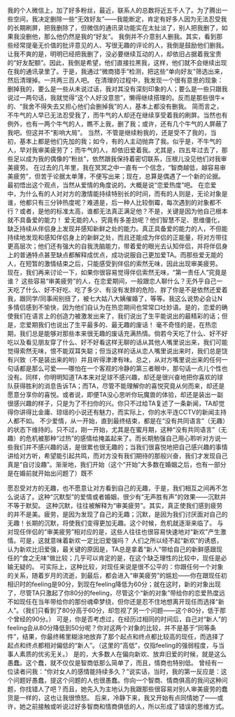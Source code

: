 我的个人微信上，加了好多粉丝，最近，联系人的总数将近五千人了。为了腾出一些空间，我决定删除一些“无效好友”——我能断定，肯定有好多人因为无法忍受我的长期刷屏，把我删除了，但微信的通讯录功能实在太扯淡了，别人把我删了，如果我没删他，那么他仍然是我的“好友”。 我倒并不介意别人删我。其实，看到那些经常提毫无价值的批评意见的人、写很无趣的评论的人，我倒是鼓励他们删我。让我不爽的是，明明已经把我删了，没必要继续互动的人，却依旧占据着我宝贵的“好友配额”。因此，我倒是希望，他们直接拉黑我，这样，他们就不会继续出现在我的通讯录里了。于是，我通过“微商猎手”检测，把这些“单向好友”筛选出来，然后清理掉。一共两三百人吧。 在清理的过程中，我发现一个很有意思的现象：删掉我的，要么是一些从未说过话，我对其没有深刻印象的人；要么是一些只跟我说过一两句话，我就觉得“这个人好没意思”，懒得继续搭理的。反而是那些很牛×的、“我舍不得失去又担心他们会删掉我”的人，基本上都没有删我。 简而言之，不牛气的人早已无法忍受我了，而牛气的人却还在继续享受着我的刷屏。当然也有例外，也有一两个牛气的人，瞧不上我，删了我；或许，还有几个牛气的人屏蔽了我吧。但这并不“影响大局”。 当然，不管是继续粉我的，还是受不了我的，当初，基本上都是他们先加的我；如今，有的人主动抛弃了我。似乎是，不牛气的人，早对我审美疲劳了；而牛气的人，却依旧爱着我。尤其是，四五年过去了，那些足以成为我的偶像的“粉丝”，依然跟我保持着密切联系，压根儿没见他们对我审美疲劳。 在过去的几年里，我在冥冥之中一直有一个信念，“智商越低，越容易审美疲劳”，但苦于论据太单薄，不便写出来；现在，总算是偶遇了一个新的论据。 最初悟出这个观点，当然从爱情的角度说的。大概是说“恋爱热度”吧。 在恋爱中，为什么有的人对对方的激情能持续特别长的时间，而有的人则是，无论对象是谁，他都只有三分钟热度呢？难道是，后一种人比较倒霉，每次遇到的对象都不行？或者，是他的标准太高，谁都无法真正满足他？不是，关键是因为他自己根本就不具备爱的能力！ 爱无能的人，究竟有多差劲呢？他们智慧不足、思维僵化，缺乏持续从伴侣身上发现并感知新鲜之处的能力。真正具备爱的能力的人，不但能持续地发现和感知伴侣身上的新鲜之处，而且还能成为伴侣的正能量，将对方带往更高层次；他们还有强大的自我洗脑能力，带着爱的眼光去认知伴侣，并将伴侣身上的普通特点甚至缺点都解释成优点，成功说服自己更加爱TA。而那些爱无能的人，在短暂的激情结束之后，只能感受到伴侣的索然无味，因此出现审美疲劳。 现在，我们再来讨论一下，如果你很容易觉得伴侣索然无味，“第一责任人”究竟是谁？ 这些容易“审美疲劳”的人，在恋爱期间，一般跟恋人聊什么？无外乎自己一天吃了什么、好不好吃、吃了多少、有没有发胖的危险、胖了你是不是依然还爱着我，跟同学/同事闹别扭了，被七大姑八大姨催婚了，等等。我这么说势必会让N多情侣感到不愉快，因为他们自认为在热恋期间也常常口吐妙语。是的，恋爱的确使我们在语言上的创造力被激发出来了，我们说出了生平能说出的最精彩的话；但是，恋爱期我们也说出了生平最多的、最无趣的废话！ 毫不奇怪的是，在热恋期，我们总是能够对那些本来很无趣的废话充满热情。倘若今天吃了什么、好不好吃以及看见朋友穿了什么、好不好看这样无聊的话从其他人嘴里说出来，我们可能觉得索然无味，恨不能双耳失聪；但当这样的话从恋人嘴里说出来时，我们总是饶有兴致（不是装出来的哟）并且听得津津有味。总之，从对方嘴里说出来的任何一句话都是那么可爱——哪怕在一个客观的冷静的第三者眼中，那句话一点儿个性也没有。同样，你明明知道TA本来对足球不感兴趣，却还是很兴奋地把你喜欢的球队获得胜利的消息告诉TA；而TA，尽管不能理解你的喜悦究竟从何而来，却还是愿意分享你的喜悦。或者说，即便TA没心思听你玩魔兽的体验，却还是装出一副很感兴趣的样子，只是为了不扫你的兴。你只不过给TA复述了一条新闻，TA却觉得你讲得比金庸、琼瑶的小说还有魅力，而实际上，你的水平连CCTV的新闻主持人都不如。 不少爱情，从一开始，直到最终结束，都是在“没有共同语言”（无趣）的状态下维持的。只不过，刚一开始，尤其是在蜜月期，这种“没有共同语言”（无趣）的危机被那种“过热”的感情给掩盖起来了。而长期勉强自己用心聆听对方说一些我们并不感兴趣的话，是很累也很无趣的；当我们很喜悦地把自己感兴趣的事情讲给对方听，希望能引起共鸣，而对方没有我们期待的那般兴奋，我们才发现自己真是“自讨没趣”。渐渐地，我们开始（这个“开始”大多数在婚姻之后，也有一部分是在婚前就开始出问题了）既不

愿忍受对方的无趣，也不愿意让对方看到自己的无趣，于是，我们相互之间再不怎么说话了。这种“沉默型”的爱情或者婚姻，很少有“无声胜有声”的效果——沉默并不等于默契。 这种沉默，往往被解释为“审美疲劳”。其实，真正使我们感到疲劳的并不是美。疲劳，是因为发现了自己的无趣；沉默，是因为我们讨厌面对自己的无趣！长期的沉默，将使我们变得更加无趣。这个时候，危机就逐渐来临了。 与对现任伴侣的“审美疲劳”相对应的是，这些人往往也很容易快速地对“新欢”产生激情。可是，这就意味着新欢一定比旧爱强吗？ 人们之所以经不起“新欢”的诱惑，认为新欢比旧爱强，最关键的原因是，TA总是拿着“新人”带给自己的新鲜感跟现任的“食之无味”做比较；几乎可以肯定的是，在这个缺乏理性的比较中，现任是必输无疑的。 可实际上，这种比较，对现任来说是很不公平的：你跟任何一个对象的关系，随着岁月的流逝，到最后，都会进入“审美疲劳”的尴尬——你在跟现任初相识时的feeling是90分，到现在feeling降低为60分；就在这时，新的对象出现了，尽管TA只激起了你80分的feeling，尽管这个“新的对象”带给你的恋爱热度远不如现任在当年带给你的那份魂牵梦绕，但你还是忍不住地想离开现任而选择“新人”。（我们只看到了80分高于60分，却忽视了另一个问题——这个80分，低于那个曾经的90分。） 可是，你是否考虑过，在经历过相同的时间后，自己对“新人”的feeling会从80分降低到50分呢？你对这两个对象的比较，并不是基于“同等条件”，结果，你最终稀里糊涂地放弃了那个起点和终点都比较高的现任，而选择了起点和终点都相对偏低的“新人”。（这里的“高低”，仅指feeling的强弱程度，与当事人素质的优劣无关。） 是的，大多数人在偏向新欢、放弃旧爱的时候，就是这么愚蠢。这个蠢，就不仅仅是智商低那么简单了，而且，情商也特别低。 曾经有一位读者问我：“你对女人的感情能持续多久？”说实话，当时，我的第一反应是：这个问题好愚蠢，提这个问题的人也很愚蠢。你向一个智商、情商俱高的我问这种问题，你找错人了吧？而且，她先入为主地认为我跟那些很容易对别人审美疲劳的蠢货是一样的，这也让我很愤怒。 后来，冷静下来，我又开始有点同情她了——或许，她之前接触或听说过好多智商和情商俱低的人，所以形成了错误的思维方式。

